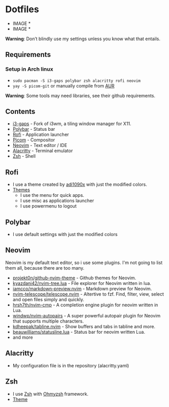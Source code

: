 # Dotfiles

* IMAGE *
* IMAGE *


**Warning**: Don’t blindly use my settings unless you know what that entails.

## Requirements
### Setup in Arch linux
- `sudo pacman -S i3-gaps polybar zsh alacritty rofi neovim`
- `yay -S picom-git` or manually compile from [AUR](https://aur.archlinux.org/packages/picom-git)

**Warning**: Some tools may need libraries, see their github requirements.

## Contents

- [i3-gaps](https://github.com/Airblader/i3) - Fork of i3wm, a tiling window manager for X11. 
- [Polybar](https://github.com/polybar/polybar) - Status bar 
- [Rofi](https://github.com/davatorium/rofi) - Application launcher
- [Picom](https://github.com/yshui/picom) - Compositor 
- [Neovim](https://github.com/neovim/neovim) - Text editor / IDE
- [Alacritty](https://github.com/alacritty/alacritty) - Terminal emulator
- [Zsh](https://www.zsh.org/) - Shell

## Rofi 
- I use a theme created by [adi1090x](https://github.com/adi1090x) with just the modified colors. 
- [Themes](https://github.com/adi1090x/rofi)
  - I use the menu for quick apps.
  - I use misc as applications launcher
  - I use powermenu to logout

## Polybar 
- I use default settings with just the modified colors

## Neovim

Neovim is my default text editor, so i use some plugins. I'm not going to list them all, because there are too many.

- [projekt0n/github-nvim-theme](https://github.com/projekt0n/github-nvim-theme) - Github themes for Neovim.
- [kyazdani42/nvim-tree.lua](https://github.com/kyazdani42/nvim-tree.lua) - File explorer for Neovim written in lua.
- [iamcco/markdown-preview.nvim](https://github.com/iamcco/markdown-preview.nvim) - Markdown preview for Neovim.
- [nvim-telescope/telescope.nvim](https://github.com/nvim-telescope/telescope.nvim) - Altertive to fzf. Find, filter, view, select and open files simply and quickly.
- [hrsh7th/nvim-cmp](https://github.com/hrsh7th/nvim-cmp) - A completion engine plugin for neovim written in Lua.
- [windwp/nvim-autopairs](https://github.com/windwp/nvim-autopairs) - A super powerful autopair plugin for Neovim that supports multiple characters.
- [kdheepak/tabline.nvim](https://github.com/kdheepak/tabline.nvim) - Show buffers and tabs in tabline and more.
- [beauwilliams/statusline.lua](https://github.com/beauwilliams/statusline.lua) - Status bar for neovim written Lua.
- and more

## Alacritty

- My configuration file is in the repository (alacritty.yaml)

## Zsh

- I use [Zsh](https://www.zsh.org/) with [Ohmyzsh](https://github.com/ohmyzsh/ohmyzsh) framework.
- [Theme](https://github.com/romkatv/powerlevel10k)
